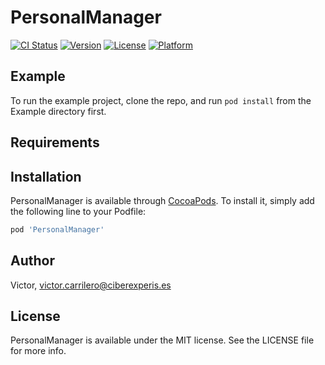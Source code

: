 # PersonalManager

[![CI Status](https://img.shields.io/travis/Victor/PersonalManager.svg?style=flat)](https://travis-ci.org/Victor/PersonalManager)
[![Version](https://img.shields.io/cocoapods/v/PersonalManager.svg?style=flat)](https://cocoapods.org/pods/PersonalManager)
[![License](https://img.shields.io/cocoapods/l/PersonalManager.svg?style=flat)](https://cocoapods.org/pods/PersonalManager)
[![Platform](https://img.shields.io/cocoapods/p/PersonalManager.svg?style=flat)](https://cocoapods.org/pods/PersonalManager)

## Example

To run the example project, clone the repo, and run `pod install` from the Example directory first.

## Requirements

## Installation

PersonalManager is available through [CocoaPods](https://cocoapods.org). To install
it, simply add the following line to your Podfile:

```ruby
pod 'PersonalManager'
```

## Author

Victor, victor.carrilero@ciberexperis.es

## License

PersonalManager is available under the MIT license. See the LICENSE file for more info.
